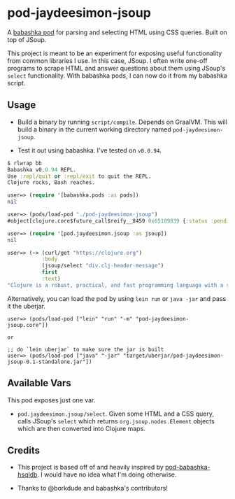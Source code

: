 # pod-jaydeesimon-jsoup

A [babashka pod](https://github.com/borkdude/babashka/blob/master/doc/pods.md) for parsing and selecting HTML using CSS queries. Built on top of JSoup.

This project is meant to be an experiment for exposing useful functionality from common libraries I use. In this case, JSoup.
I often write one-off programs to scrape HTML and answer questions about them using JSoup's `select` functionality. With
babashka pods, I can now do it from my babashka script.

## Usage

* Build a binary by running `script/compile`. Depends on GraalVM. This will build a binary in the current
working directory named `pod-jaydeesimon-jsoup`.

* Test it out using babashka. I've tested on `v0.0.94`.

```clojure
$ rlwrap bb              
Babashka v0.0.94 REPL.
Use :repl/quit or :repl/exit to quit the REPL.
Clojure rocks, Bash reaches.

user=> (require '[babashka.pods :as pods])
nil

user=> (pods/load-pod "./pod-jaydeesimon-jsoup")
#object[clojure.core$future_call$reify__8459 0x65189839 {:status :pending, :val nil}]

user=> (require '[pod.jaydeesimon.jsoup :as jsoup])
nil

user=> (-> (curl/get "https://clojure.org")
           :body
           (jsoup/select "div.clj-header-message")
           first
           :text)
"Clojure is a robust, practical, and fast programming language with a set of useful features that together form a simple, coherent, and powerful tool."

```

Alternatively, you can load the pod by using `lein run` or `java -jar` and pass it the uberjar.

```
user=> (pods/load-pod ["lein" "run" "-m" "pod-jaydeesimon-jsoup.core"])

or

;; do `lein uberjar` to make sure the jar is built
user=> (pods/load-pod ["java" "-jar" "target/uberjar/pod-jaydeesimon-jsoup-0.1-standalone.jar"])

```

## Available Vars

This pod exposes just one var.

* `pod.jaydeesimon.jsoup/select`. Given some HTML and a CSS query, calls JSoup's `select` which returns
`org.jsoup.nodes.Element` objects which are then converted into Clojure maps. 

## Credits

* This project is based off of and heavily inspired by [pod-babashka-hsqldb](https://github.com/babashka/pod-babashka-hsqldb). I would have no idea what I'm doing otherwise.

* Thanks to @borkdude and babashka's contributors! 